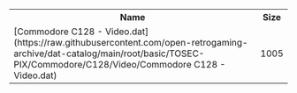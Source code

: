 <table>
<tr><th>Name</th><th>Size</th></tr>
<tr><td>
[Commodore C128 - Video.dat](https://raw.githubusercontent.com/open-retrogaming-archive/dat-catalog/main/root/basic/TOSEC-PIX/Commodore/C128/Video/Commodore C128 - Video.dat)
</td><td>1005</td></tr>
</table>
